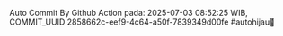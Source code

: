 Auto Commit By Github Action pada: 2025-07-03 08:52:25 WIB, COMMIT_UUID 2858662c-eef9-4c64-a50f-7839349d00fe #autohijau🗿

